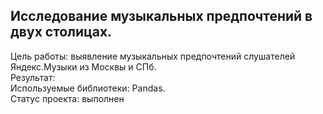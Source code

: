 ## Исследование музыкальных предпочтений в двух столицах.
Цель работы: выявление музыкальных предпочтений слушателей Яндекс.Музыки из Москвы и СПб.  
Результат:   
Используемые библиотеки: Pandas.  
Статус проекта: выполнен
